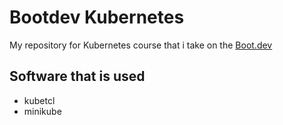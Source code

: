 # Bootdev Kubernetes
My repository for Kubernetes course that i take on the [Boot.dev](https://www.boot.dev/courses/learn-kubernetes) 

## Software that is used
- kubetcl
- minikube